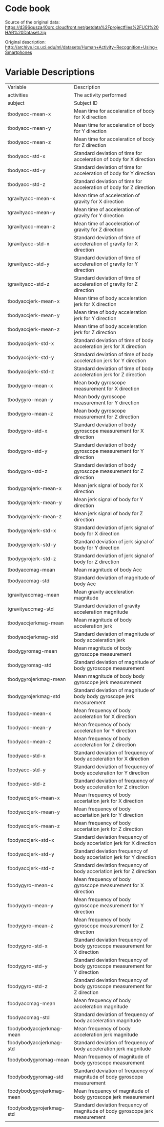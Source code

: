 # Code book

Source of the original data: https://d396qusza40orc.cloudfront.net/getdata%2Fprojectfiles%2FUCI%20HAR%20Dataset.zip

Original description: http://archive.ics.uci.edu/ml/datasets/Human+Activity+Recognition+Using+Smartphones

# Variable Descriptions

<table class="table table-bordered table-striped table-condensed">
   <tr>
      <td>Variable</td>
      <td>Description</td>
   </tr>
   <tr>
      <td>activities</td>
      <td>The activity performed</td>
   </tr>
   <tr>
      <td>subject</td>
      <td>Subject ID</td>
   </tr>
   <tr>
      <td>tbodyacc-mean-x</td>
      <td>Mean time for acceleration of body for X direction</td>
   </tr>
   <tr>
      <td>tbodyacc-mean-y</td>
      <td>Mean time for acceleration of body for Y direction</td>
   </tr>
   <tr>
      <td>tbodyacc-mean-z</td>
      <td>Mean time for acceleration of body for Z direction</td>
   </tr>
   <tr>
      <td>tbodyacc-std-x</td>
      <td>Standard deviation of time for acceleration of body for X direction</td>
   </tr>
   <tr>
      <td>tbodyacc-std-y</td>
      <td>Standard deviation of time for acceleration of body for Y direction</td>
   </tr>
   <tr>
      <td>tbodyacc-std-z</td>
      <td>Standard deviation of time for acceleration of body for Z direction</td>
   </tr>
   <tr>
      <td>tgravityacc-mean-x</td>
      <td>Mean time of acceleration of gravity for X direction</td>
   </tr>
   <tr>
      <td>tgravityacc-mean-y</td>
      <td>Mean time of acceleration of gravity for Y direction</td>
   </tr>
   <tr>
      <td>tgravityacc-mean-z</td>
      <td>Mean time of acceleration of gravity for Z direction</td>
   </tr>
   <tr>
      <td>tgravityacc-std-x</td>
      <td>Standard deviation of time of acceleration of gravity for X direction</td>
   </tr>
   <tr>
      <td>tgravityacc-std-y</td>
      <td>Standard deviation of time of acceleration of gravity for Y direction</td>
   </tr>
   <tr>
      <td>tgravityacc-std-z</td>
      <td>Standard deviation of time of acceleration of gravity for Z direction</td>
   </tr>
   <tr>
      <td>tbodyaccjerk-mean-x</td>
      <td>Mean time of body acceleration jerk for X direction</td>
   </tr>
   <tr>
      <td>tbodyaccjerk-mean-y</td>
      <td>Mean time of body acceleration jerk for Y direction</td>
   </tr>
   <tr>
      <td>tbodyaccjerk-mean-z</td>
      <td>Mean time of body acceleration jerk for Z direction</td>
   </tr>
   <tr>
      <td>tbodyaccjerk-std-x</td>
      <td>Standard deviation of time of body acceleration jerk for X direction</td>
   </tr>
   <tr>
      <td>tbodyaccjerk-std-y</td>
      <td>Standard deviation of time of body acceleration jerk for Y direction</td>
   </tr>
   <tr>
      <td>tbodyaccjerk-std-z</td>
      <td>Standard deviation of time of body acceleration jerk for Z direction</td>
   </tr>
   <tr>
      <td>tbodygyro-mean-x</td>
      <td>Mean body gyroscope measurement for X direction</td>
   </tr>
   <tr>
      <td>tbodygyro-mean-y</td>
      <td>Mean body gyroscope measurement for Y direction</td>
   </tr>
   <tr>
      <td>tbodygyro-mean-z</td>
      <td>Mean body gyroscope measurement for Z direction</td>
   </tr>
   <tr>
      <td>tbodygyro-std-x</td>
      <td>Standard deviation of body gyroscope measurement for X direction</td>
   </tr>
   <tr>
      <td>tbodygyro-std-y</td>
      <td>Standard deviation of body gyroscope measurement for Y direction</td>
   </tr>
   <tr>
      <td>tbodygyro-std-z</td>
      <td>Standard deviation of body gyroscope measurement for Z direction</td>
   </tr>
   <tr>
      <td>tbodygyrojerk-mean-x</td>
      <td>Mean jerk signal of body for X direction</td>
   </tr>
   <tr>
      <td>tbodygyrojerk-mean-y</td>
      <td>Mean jerk signal of body for Y direction</td>
   </tr>
   <tr>
      <td>tbodygyrojerk-mean-z</td>
      <td>Mean jerk signal of body for Z direction</td>
   </tr>
   <tr>
      <td>tbodygyrojerk-std-x</td>
      <td>Standard deviation of jerk signal of body for X direction</td>
   </tr>
   <tr>
      <td>tbodygyrojerk-std-y</td>
      <td>Standard deviation of jerk signal of body for Y direction</td>
   </tr>
   <tr>
      <td>tbodygyrojerk-std-z</td>
      <td>Standard deviation of jerk signal of body for Z direction</td>
   </tr>
   <tr>
      <td>tbodyaccmag-mean</td>
      <td>Mean magnitude of body Acc</td>
   </tr>
   <tr>
      <td>tbodyaccmag-std</td>
      <td>Standard deviation of magnitude of body Acc</td>
   </tr>
   <tr>
      <td>tgravityaccmag-mean</td>
      <td>Mean gravity acceleration magnitude</td>
   </tr>
   <tr>
      <td>tgravityaccmag-std</td>
      <td>Standard deviation of gravity acceleration magnitude</td>
   </tr>
   <tr>
      <td>tbodyaccjerkmag-mean</td>
      <td>Mean magnitude of body acceleration jerk</td>
   </tr>
   <tr>
      <td>tbodyaccjerkmag-std</td>
      <td>Standard deviation of magnitude of body acceleration jerk</td>
   </tr>
   <tr>
      <td>tbodygyromag-mean</td>
      <td>Mean magnitude of body gyroscope measurement</td>
   </tr>
   <tr>
      <td>tbodygyromag-std</td>
      <td>Standard deviation of magnitude of body gyroscope measurement</td>
   </tr>
   <tr>
      <td>tbodygyrojerkmag-mean</td>
      <td>Mean magnitude of body body gyroscope jerk measurement</td>
   </tr>
   <tr>
      <td>tbodygyrojerkmag-std</td>
      <td>Standard deviation of magnitude of body body gyroscope jerk measurement</td>
   </tr>
   <tr>
      <td>fbodyacc-mean-x</td>
      <td>Mean frequency of body acceleration for X direction</td>
   </tr>
   <tr>
      <td>fbodyacc-mean-y</td>
      <td>Mean frequency of body acceleration for Y direction</td>
   </tr>
   <tr>
      <td>fbodyacc-mean-z</td>
      <td>Mean frequency of body acceleration for Z direction</td>
   </tr>
   <tr>
      <td>fbodyacc-std-x</td>
      <td>Standard deviation of frequency of body acceleration for X direction</td>
   </tr>
   <tr>
      <td>fbodyacc-std-y</td>
      <td>Standard deviation of frequency of body acceleration for Y direction</td>
   </tr>
   <tr>
      <td>fbodyacc-std-z</td>
      <td>Standard deviation of frequency of body acceleration for Z direction</td>
   </tr>
   <tr>
      <td>fbodyaccjerk-mean-x</td>
      <td>Mean frequency of body accerlation jerk for X direction</td>
   </tr>
   <tr>
      <td>fbodyaccjerk-mean-y</td>
      <td>Mean frequency of body accerlation jerk for Y direction</td>
   </tr>
   <tr>
      <td>fbodyaccjerk-mean-z</td>
      <td>Mean frequency of body accerlation jerk for Z direction</td>
   </tr>
   <tr>
      <td>fbodyaccjerk-std-x</td>
      <td>Standard deviation frequency of body accerlation jerk for X direction</td>
   </tr>
   <tr>
      <td>fbodyaccjerk-std-y</td>
      <td>Standard deviation frequency of body accerlation jerk for Y direction</td>
   </tr>
   <tr>
      <td>fbodyaccjerk-std-z</td>
      <td>Standard deviation frequency of body accerlation jerk for Z direction</td>
   </tr>
   <tr>
      <td>fbodygyro-mean-x</td>
      <td>Mean frequency of body gyroscope measurement for X direction</td>
   </tr>
   <tr>
      <td>fbodygyro-mean-y</td>
      <td>Mean frequency of body gyroscope measurement for Y direction</td>
   </tr>
   <tr>
      <td>fbodygyro-mean-z</td>
      <td>Mean frequency of body gyroscope measurement for Z direction</td>
   </tr>
   <tr>
      <td>fbodygyro-std-x</td>
      <td>Standard deviation frequency of body gyroscope measurement for X direction</td>
   </tr>
   <tr>
      <td>fbodygyro-std-y</td>
      <td>Standard deviation frequency of body gyroscope measurement for Y direction</td>
   </tr>
   <tr>
      <td>fbodygyro-std-z</td>
      <td>Standard deviation frequency of body gyroscope measurement for Z direction</td>
   </tr>
   <tr>
      <td>fbodyaccmag-mean</td>
      <td>Mean frequency of body acceleration magnitude</td>
   </tr>
   <tr>
      <td>fbodyaccmag-std</td>
      <td>Standard deviation of frequency of body acceleration magnitude</td>
   </tr>
   <tr>
      <td>fbodybodyaccjerkmag-mean</td>
      <td>Mean frequency of body acceleration jerk magnitude</td>
   </tr>
   <tr>
      <td>fbodybodyaccjerkmag-std</td>
      <td>Standard deviation of frequency of body acceleration jerk magnitude</td>
   </tr>
   <tr>
      <td>fbodybodygyromag-mean</td>
      <td>Mean frequency of magnitude of body gyroscope measurement</td>
   </tr>
   <tr>
      <td>fbodybodygyromag-std</td>
      <td>Standard deviation of frequency of magnitude of body gyroscope measurement</td>
   </tr>
   <tr>
      <td>fbodybodygyrojerkmag-mean</td>
      <td>Mean frequency of magnitude of body gyroscope jerk measurement</td>
   </tr>
   <tr>
      <td>fbodybodygyrojerkmag-std</td>
      <td>Standard deviation frequency of magnitude of body gyroscope jerk measurement</td>
   </tr>
</table>
